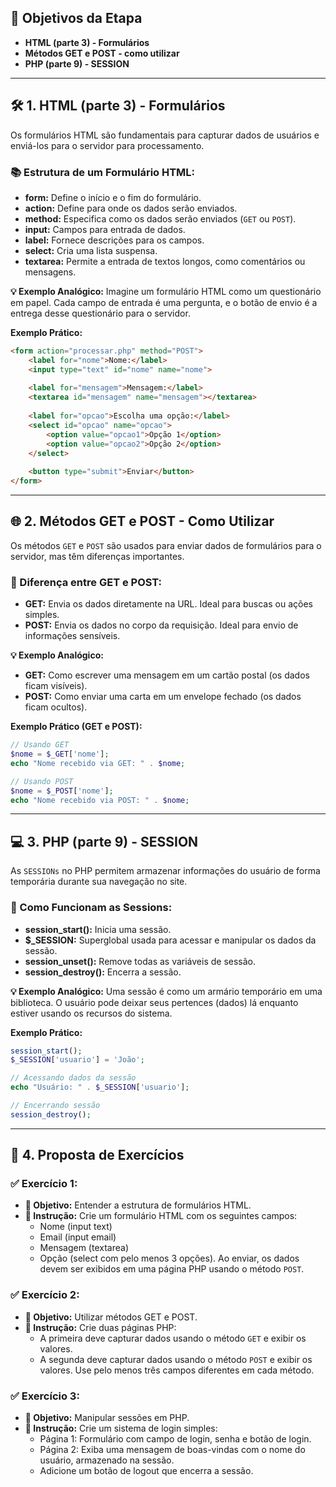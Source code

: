 ## **🎯 Objetivos da Etapa**

- **HTML (parte 3) - Formulários**
- **Métodos GET e POST - como utilizar**
- **PHP (parte 9) - SESSION**

---

## **🛠️ 1. HTML (parte 3) - Formulários**

Os formulários HTML são fundamentais para capturar dados de usuários e enviá-los para o servidor para processamento.

### **📚 Estrutura de um Formulário HTML:**

- **form:** Define o início e o fim do formulário.
- **action:** Define para onde os dados serão enviados.
- **method:** Especifica como os dados serão enviados (`GET` ou `POST`).
- **input:** Campos para entrada de dados.
- **label:** Fornece descrições para os campos.
- **select:** Cria uma lista suspensa.
- **textarea:** Permite a entrada de textos longos, como comentários ou mensagens.

**💡 Exemplo Analógico:**
Imagine um formulário HTML como um questionário em papel. Cada campo de entrada é uma pergunta, e o botão de envio é a entrega desse questionário para o servidor.

**Exemplo Prático:**

```html
<form action="processar.php" method="POST">
    <label for="nome">Nome:</label>
    <input type="text" id="nome" name="nome">
    
    <label for="mensagem">Mensagem:</label>
    <textarea id="mensagem" name="mensagem"></textarea>
    
    <label for="opcao">Escolha uma opção:</label>
    <select id="opcao" name="opcao">
        <option value="opcao1">Opção 1</option>
        <option value="opcao2">Opção 2</option>
    </select>
    
    <button type="submit">Enviar</button>
</form>
```

---

## **🌐 2. Métodos GET e POST - Como Utilizar**

Os métodos `GET` e `POST` são usados para enviar dados de formulários para o servidor, mas têm diferenças importantes.

### **🔄 Diferença entre GET e POST:**

- **GET:** Envia os dados diretamente na URL. Ideal para buscas ou ações simples.
- **POST:** Envia os dados no corpo da requisição. Ideal para envio de informações sensíveis.

**💡 Exemplo Analógico:**

- **GET:** Como escrever uma mensagem em um cartão postal (os dados ficam visíveis).
- **POST:** Como enviar uma carta em um envelope fechado (os dados ficam ocultos).

**Exemplo Prático (GET e POST):**

```php
// Usando GET
$nome = $_GET['nome'];
echo "Nome recebido via GET: " . $nome;

// Usando POST
$nome = $_POST['nome'];
echo "Nome recebido via POST: " . $nome;
```

---

## **💻 3. PHP (parte 9) - SESSION**

As `SESSIONs` no PHP permitem armazenar informações do usuário de forma temporária durante sua navegação no site.

### **🧠 Como Funcionam as Sessions:**

- **session\_start():** Inicia uma sessão.
- **$\_SESSION:** Superglobal usada para acessar e manipular os dados da sessão.
- **session\_unset():** Remove todas as variáveis de sessão.
- **session\_destroy():** Encerra a sessão.

**💡 Exemplo Analógico:**
Uma sessão é como um armário temporário em uma biblioteca. O usuário pode deixar seus pertences (dados) lá enquanto estiver usando os recursos do sistema.

**Exemplo Prático:**

```php
session_start();
$_SESSION['usuario'] = 'João';

// Acessando dados da sessão
echo "Usuário: " . $_SESSION['usuario'];

// Encerrando sessão
session_destroy();
```

---

## **📝 4. Proposta de Exercícios**

### **✅ Exercício 1:**

- **🎯 Objetivo:** Entender a estrutura de formulários HTML.
- **📝 Instrução:** Crie um formulário HTML com os seguintes campos:
  - Nome (input text)
  - Email (input email)
  - Mensagem (textarea)
  - Opção (select com pelo menos 3 opções).
    Ao enviar, os dados devem ser exibidos em uma página PHP usando o método `POST`.

### **✅ Exercício 2:**

- **🎯 Objetivo:** Utilizar métodos GET e POST.
- **📝 Instrução:** Crie duas páginas PHP:
  - A primeira deve capturar dados usando o método `GET` e exibir os valores.
  - A segunda deve capturar dados usando o método `POST` e exibir os valores.
    Use pelo menos três campos diferentes em cada método.

### **✅ Exercício 3:**

- **🎯 Objetivo:** Manipular sessões em PHP.
- **📝 Instrução:** Crie um sistema de login simples:
  - Página 1: Formulário com campo de login, senha e botão de login.
  - Página 2: Exiba uma mensagem de boas-vindas com o nome do usuário, armazenado na sessão.
  - Adicione um botão de logout que encerra a sessão.

